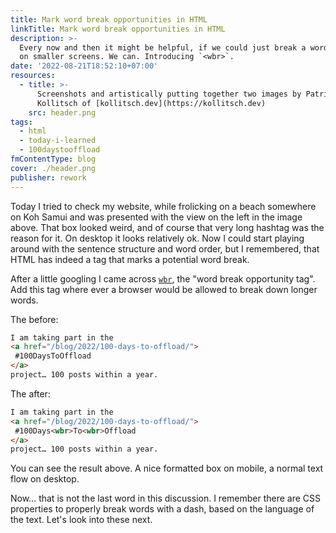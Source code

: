 ```yaml
---
title: Mark word break opportunities in HTML
linkTitle: Mark word break opportunities in HTML
description: >-
  Every now and then it might be helpful, if we could just break a word in two
  on smaller screens. We can. Introducing `<wbr>`.
date: '2022-08-21T18:52:10+07:00'
resources:
  - title: >-
      Screenshots and artistically putting together two images by Patrick
      Kollitsch of [kollitsch.dev](https://kollitsch.dev)
    src: header.png
tags:
  - html
  - today-i-learned
  - 100daystooffload
fmContentType: blog
cover: ./header.png
publisher: rework
---
```


Today I tried to check my website, while frolicking on a beach somewhere on Koh Samui and was presented with the view on the left in the image above. That box looked weird, and of course that very long hashtag was the reason for it. On desktop it looks relatively ok. Now I could start playing around with the sentence structure and word order, but I remembered, that HTML has indeed a tag that marks a potential word break.

After a little googling I came across [`wbr`](https://developer.mozilla.org/en-US/docs/Web/HTML/Element/wbr), the "word break opportunity tag". Add this tag where ever a browser would be allowed to break down longer words.

The before:

```html
I am taking part in the
<a href="/blog/2022/100-days-to-offload/">
 #100DaysToOffload
</a>
project… 100 posts within a year.
```

The after:

```html
I am taking part in the
<a href="/blog/2022/100-days-to-offload/">
 #100Days<wbr>To<wbr>Offload
</a>
project… 100 posts within a year.
```

You can see the result above. A nice formatted box on mobile, a normal text flow on desktop.

Now… that is not the last word in this discussion. I remember there are CSS properties to properly break words with a dash, based on the language of the text. Let's look into these next.
